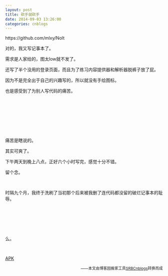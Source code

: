 ```yaml
---
layout: post
title: 砍手就砍手
date: 2014-09-03 13:26:00
categories: cnblogs
---
```


<p>https://github.com/mlxy/Nolt</p>
<p>对的，我又写记事本了。</p>
<p>需求是人家给的，图太low就不发了。</p>
<p>还写了半个没用的登录页面，而且为了练习内容提供器和解析器脱裤子放了屁。</p>
<p>因为不是完全出于自己的兴趣写的，所以就没有手绘图标。</p>
<p>也是感受到了为别人写代码的痛苦。</p>
<p>&nbsp;</p>
<p>&nbsp;</p>
<p>&nbsp;</p>
<p>&nbsp;</p>
<p>痛苦是瞎说的。</p>
<p>其实可爽了。</p>
<p>下午两天到晚上八点，正好六个小时写完，感觉十分不错。</p>
<p>留个念。</p>
<p>&nbsp;</p>
<p>时隔九个月，我终于洗刷了当初那个后来被我删了连代码都没留的破烂记事本的耻辱。</p>
<p>&nbsp;</p>
<p>&nbsp;</p>
<p>&nbsp;</p>
<p>么。</p>
<p>&nbsp;</p>
<p><a href="http://files.cnblogs.com/JavaForNow/NoltV0.4.apk" target="_blank">APK</a></p>

<p align=right><span style="font-size: 12px">——本文由博客园搬家工具<a href="https://github.com/mlxy/SRBCnblogs">SRBCnblogs</a>转换而成</span></p>